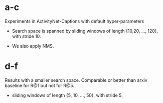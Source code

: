 # a-c

Experiments in ActivityNet-Captions with default hyper-parameters

- Search space is spanned by sliding windows of length {10,20, ..., 120}, with stride 10.

- We also apply NMS.

# d-f

Results with a smaller search space. Comparable or better than arxiv baseline for R@1 but not for R@5.

- sliding windows of length {5, 10, ..., 50}, with stride 5.
